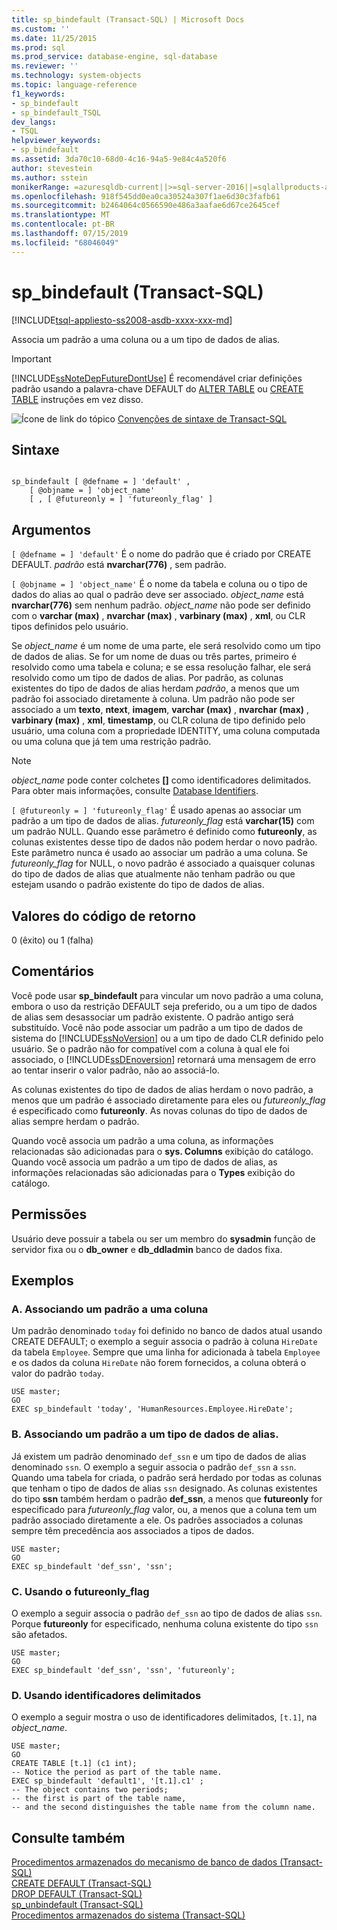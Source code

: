 ```yaml
---
title: sp_bindefault (Transact-SQL) | Microsoft Docs
ms.custom: ''
ms.date: 11/25/2015
ms.prod: sql
ms.prod_service: database-engine, sql-database
ms.reviewer: ''
ms.technology: system-objects
ms.topic: language-reference
f1_keywords:
- sp_bindefault
- sp_bindefault_TSQL
dev_langs:
- TSQL
helpviewer_keywords:
- sp_bindefault
ms.assetid: 3da70c10-68d0-4c16-94a5-9e84c4a520f6
author: stevestein
ms.author: sstein
monikerRange: =azuresqldb-current||>=sql-server-2016||=sqlallproducts-allversions||>=sql-server-linux-2017||=azuresqldb-mi-current
ms.openlocfilehash: 918f545dd0ea0ca30524a307f1ae6d30c3fafb61
ms.sourcegitcommit: b2464064c0566590e486a3aafae6d67ce2645cef
ms.translationtype: MT
ms.contentlocale: pt-BR
ms.lasthandoff: 07/15/2019
ms.locfileid: "68046049"
---
```

# <a name="spbindefault-transact-sql"></a>sp_bindefault (Transact-SQL)
[!INCLUDE[tsql-appliesto-ss2008-asdb-xxxx-xxx-md](../../includes/tsql-appliesto-ss2008-asdb-xxxx-xxx-md.md)]

  Associa um padrão a uma coluna ou a um tipo de dados de alias.  
  
> [!IMPORTANT]  
>  [!INCLUDE[ssNoteDepFutureDontUse](../../includes/ssnotedepfuturedontuse-md.md)] É recomendável criar definições padrão usando a palavra-chave DEFAULT do [ALTER TABLE](../../t-sql/statements/alter-table-transact-sql.md) ou [CREATE TABLE](../../t-sql/statements/create-table-transact-sql.md) instruções em vez disso.  
  
 ![Ícone de link do tópico](../../database-engine/configure-windows/media/topic-link.gif "Ícone de link do tópico") [Convenções de sintaxe de Transact-SQL](../../t-sql/language-elements/transact-sql-syntax-conventions-transact-sql.md)  
  
## <a name="syntax"></a>Sintaxe  
  
```  
  
sp_bindefault [ @defname = ] 'default' ,   
    [ @objname = ] 'object_name'   
    [ , [ @futureonly = ] 'futureonly_flag' ]   
```  
  
## <a name="arguments"></a>Argumentos  
`[ @defname = ] 'default'` É o nome do padrão que é criado por CREATE DEFAULT. *padrão* está **nvarchar(776)** , sem padrão.  
  
`[ @objname = ] 'object_name'` É o nome da tabela e coluna ou o tipo de dados do alias ao qual o padrão deve ser associado. *object_name* está **nvarchar(776)** sem nenhum padrão. *object_name* não pode ser definido com o **varchar (max)** , **nvarchar (max)** , **varbinary (max)** , **xml**, ou CLR tipos definidos pelo usuário.  
  
 Se *object_name* é um nome de uma parte, ele será resolvido como um tipo de dados de alias. Se for um nome de duas ou três partes, primeiro é resolvido como uma tabela e coluna; e se essa resolução falhar, ele será resolvido como um tipo de dados de alias. Por padrão, as colunas existentes do tipo de dados de alias herdam *padrão*, a menos que um padrão foi associado diretamente à coluna. Um padrão não pode ser associado a um **texto**, **ntext**, **imagem**, **varchar (max)** , **nvarchar (max)** , **varbinary (max)** , **xml**, **timestamp**, ou CLR coluna de tipo definido pelo usuário, uma coluna com a propriedade IDENTITY, uma coluna computada ou uma coluna que já tem uma restrição padrão.  
  
> [!NOTE]  
>  *object_name* pode conter colchetes **[]** como identificadores delimitados. Para obter mais informações, consulte [Database Identifiers](../../relational-databases/databases/database-identifiers.md).  
  
`[ @futureonly = ] 'futureonly_flag'` É usado apenas ao associar um padrão a um tipo de dados de alias. *futureonly_flag* está **varchar(15)** com um padrão NULL. Quando esse parâmetro é definido como **futureonly**, as colunas existentes desse tipo de dados não podem herdar o novo padrão. Este parâmetro nunca é usado ao associar um padrão a uma coluna. Se *futureonly_flag* for NULL, o novo padrão é associado a quaisquer colunas do tipo de dados de alias que atualmente não tenham padrão ou que estejam usando o padrão existente do tipo de dados de alias.  
  
## <a name="return-code-values"></a>Valores do código de retorno  
 0 (êxito) ou 1 (falha)  
  
## <a name="remarks"></a>Comentários  
 Você pode usar **sp_bindefault** para vincular um novo padrão a uma coluna, embora o uso da restrição DEFAULT seja preferido, ou a um tipo de dados de alias sem desassociar um padrão existente. O padrão antigo será substituído. Você não pode associar um padrão a um tipo de dados de sistema do [!INCLUDE[ssNoVersion](../../includes/ssnoversion-md.md)] ou a um tipo de dado CLR definido pelo usuário. Se o padrão não for compatível com a coluna à qual ele foi associado, o [!INCLUDE[ssDEnoversion](../../includes/ssdenoversion-md.md)] retornará uma mensagem de erro ao tentar inserir o valor padrão, não ao associá-lo.  
  
 As colunas existentes do tipo de dados de alias herdam o novo padrão, a menos que um padrão é associado diretamente para eles ou *futureonly_flag* é especificado como **futureonly**. As novas colunas do tipo de dados de alias sempre herdam o padrão.  
  
 Quando você associa um padrão a uma coluna, as informações relacionadas são adicionadas para o **sys. Columns** exibição do catálogo. Quando você associa um padrão a um tipo de dados de alias, as informações relacionadas são adicionadas para o **Types** exibição do catálogo.  
  
## <a name="permissions"></a>Permissões  
 Usuário deve possuir a tabela ou ser um membro do **sysadmin** função de servidor fixa ou o **db_owner** e **db_ddladmin** banco de dados fixa.  
  
## <a name="examples"></a>Exemplos  
  
### <a name="a-binding-a-default-to-a-column"></a>A. Associando um padrão a uma coluna  
 Um padrão denominado `today` foi definido no banco de dados atual usando CREATE DEFAULT; o exemplo a seguir associa o padrão à coluna `HireDate` da tabela `Employee`. Sempre que uma linha for adicionada à tabela `Employee` e os dados da coluna `HireDate` não forem fornecidos, a coluna obterá o valor do padrão `today`.  
  
```  
USE master;  
GO  
EXEC sp_bindefault 'today', 'HumanResources.Employee.HireDate';  
```  
  
### <a name="b-binding-a-default-to-an-alias-data-type"></a>B. Associando um padrão a um tipo de dados de alias.  
 Já existem um padrão denominado `def_ssn` e um tipo de dados de alias denominado `ssn`. O exemplo a seguir associa o padrão `def_ssn` a `ssn`. Quando uma tabela for criada, o padrão será herdado por todas as colunas que tenham o tipo de dados de alias `ssn` designado. As colunas existentes do tipo **ssn** também herdam o padrão **def_ssn**, a menos que **futureonly** for especificado para *futureonly_flag* valor, ou, a menos que a coluna tem um padrão associado diretamente a ele. Os padrões associados a colunas sempre têm precedência aos associados a tipos de dados.  
  
```  
USE master;  
GO  
EXEC sp_bindefault 'def_ssn', 'ssn';  
```  
  
### <a name="c-using-the-futureonlyflag"></a>C. Usando o futureonly_flag  
 O exemplo a seguir associa o padrão `def_ssn` ao tipo de dados de alias `ssn`. Porque **futureonly** for especificado, nenhuma coluna existente do tipo `ssn` são afetados.  
  
```  
USE master;  
GO  
EXEC sp_bindefault 'def_ssn', 'ssn', 'futureonly';  
```  
  
### <a name="d-using-delimited-identifiers"></a>D. Usando identificadores delimitados  
 O exemplo a seguir mostra o uso de identificadores delimitados, `[t.1]`, na *object_name*.  
  
```  
USE master;  
GO  
CREATE TABLE [t.1] (c1 int);   
-- Notice the period as part of the table name.  
EXEC sp_bindefault 'default1', '[t.1].c1' ;  
-- The object contains two periods;   
-- the first is part of the table name,   
-- and the second distinguishes the table name from the column name.  
```  
  
## <a name="see-also"></a>Consulte também  
 [Procedimentos armazenados do mecanismo de banco de dados &#40;Transact-SQL&#41;](../../relational-databases/system-stored-procedures/database-engine-stored-procedures-transact-sql.md)   
 [CREATE DEFAULT &#40;Transact-SQL&#41;](../../t-sql/statements/create-default-transact-sql.md)   
 [DROP DEFAULT &#40;Transact-SQL&#41;](../../t-sql/statements/drop-default-transact-sql.md)   
 [sp_unbindefault &#40;Transact-SQL&#41;](../../relational-databases/system-stored-procedures/sp-unbindefault-transact-sql.md)   
 [Procedimentos armazenados do sistema &#40;Transact-SQL&#41;](../../relational-databases/system-stored-procedures/system-stored-procedures-transact-sql.md)  
  
  
